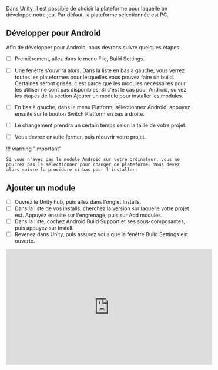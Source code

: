 Dans Unity, il est possible de choisir la plateforme pour laquelle on développe notre jeu. Par défaut, la plateforme sélectionnée est PC.   


## Développer pour Android
Afin de développer pour Android, nous devrons suivre quelques étapes.    

- [ ] Premièrement, allez dans le menu File, Build Settings.
- [ ] Une fenêtre s'ouvrira alors. Dans la liste en bas à gauche, vous verrez toutes les plateformes pour lesquelles vous pouvez faire un build. Certaines seront grisés, c'est parce que les modules nécessaires pour les utiliser ne sont pas disponibles. Si c'est le cas pour Android, suivez les étapes de la section Ajouter un module pour installer les modules.
- [ ] En bas à gauche, dans le menu Platform, sélectionnez Android, appuyez ensuite sur le bouton Switch Platform en bas à droite.
- [ ] Le changement prendra un certain temps selon la taille de votre projet.
- [ ] Vous devrez ensuite fermer, puis réouvrir votre projet.


!!! warning "Important"

    Si vous n'avez pas le module Android sur votre ordinateur, vous ne pourrez pas le sélectionner pour changer de plateforme. Vous devez alors suivre la procédure ci-bas pour l'installer: 
    
## Ajouter un module
- [ ] Ouvrez le Unity hub, puis allez dans l'onglet Installs.
- [ ] Dans la liste de vos installs, cherchez la version sur laquelle votre projet est. Appuyez ensuite sur l'engrenage, puis sur Add modules.
- [ ] Dans la liste, cochez Android Build Support et ses sous-composantes, puis appuyez sur Install.
- [ ] Revenez dans Unity, puis assurez vous que la fenêtre Build Settings est ouverte.

<iframe width="560" height="315" src="https://www.youtube.com/embed/NVuzmtxxbfc?si=_RzrfdqzrJ3F1ocp&amp;start=180" title="YouTube video player" frameborder="0" allow="accelerometer; autoplay; clipboard-write; encrypted-media; gyroscope; picture-in-picture; web-share" referrerpolicy="strict-origin-when-cross-origin" allowfullscreen></iframe>
